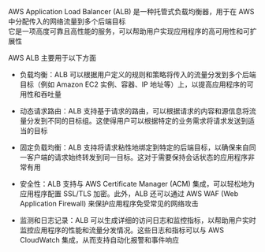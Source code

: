 AWS Application Load Balancer (ALB) 是一种托管式负载均衡器，用于在 AWS 中分配传入的网络流量到多个后端目标\
它是一项高度可靠且高性能的服务，可以帮助用户实现应用程序的高可用性和可扩展性

AWS ALB 主要用于以下方面

- 负载均衡：ALB 可以根据用户定义的规则和策略将传入的流量分发到多个后端目标（例如 Amazon EC2 实例、容器、IP 地址等）上，以提高应用程序的可用性和吞吐量

- 动态请求路由：ALB 支持基于请求的路由，可以根据请求的内容和源信息将流量分发到不同的目标组。这使得用户可以根据特定的业务需求将请求发送到适当的目标

- 固定负载均衡：ALB 支持将请求粘性地绑定到特定的后端目标，以确保来自同一客户端的请求始终转发到同一目标。这对于需要保持会话状态的应用程序非常有用

- 安全性：ALB 支持与 AWS Certificate Manager (ACM) 集成，可以轻松地为应用程序配置 SSL/TLS 加密。此外，ALB 还可以通过 AWS WAF (Web Application Firewall) 来保护应用程序免受常见的网络攻击

- 监测和日志记录：ALB 可以生成详细的访问日志和监控指标，以帮助用户实时监控应用程序的性能和流量分发情况。这些日志和指标可以与 AWS CloudWatch 集成，从而支持自动化报警和事件响应
